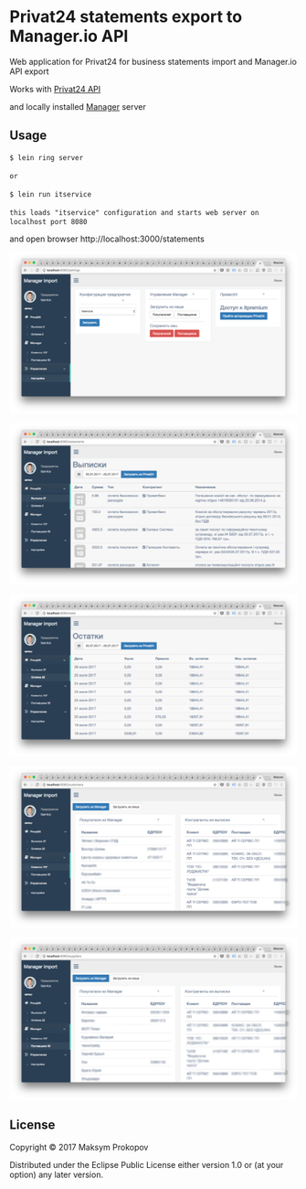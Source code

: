 # Privat24 statements export to Manager.io API

Web application for Privat24 for business statements import and Manager.io API export


Works with [Privat24 API](https://link.privatbank.ua/console/wiki)

and locally installed [Manager](https://manager.io) server

## Usage

    $ lein ring server

    or
    
    $ lein run itservice
    
    this loads "itservice" configuration and starts web server on localhost port 8080

and open browser http://localhost:3000/statements


![Screenshot 1](/doc/shot1.png?raw=true "Screenshot 1")


![Screenshot 2](/doc/shot2.png?raw=true "Screenshot 2")


![Screenshot 3](/doc/shot3.png?raw=true "Screenshot 3")


![Screenshot 4](/doc/shot4.png?raw=true "Screenshot 4")


![Screenshot 5](/doc/shot5.png?raw=true "Screenshot 5")
## License

Copyright © 2017 Maksym Prokopov

Distributed under the Eclipse Public License either version 1.0 or (at
your option) any later version.
